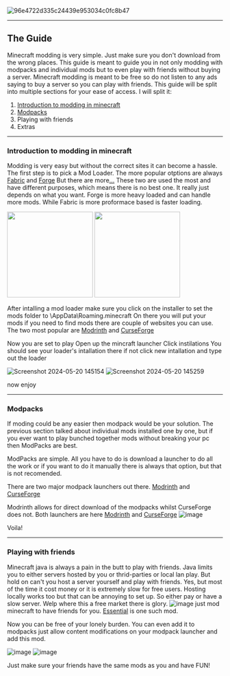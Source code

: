 ![96e4722d335c24439e953034c0fc8b47](https://github.com/hollowshield/minecraftmodding/assets/70131064/abe5392b-45aa-4c3a-8fd5-4a865257a5c3)
 
---

## The Guide
Minecraft modding is very simple. Just make sure you don't download from the wrong places. 
This guide is meant to guide you in not only modding with modpacks and individual mods but to even play with friends without buying a server. Minecraft modding is meant to be free so do not listen to any ads saying to buy a server so you can play with friends. 
This guide will be split into multiple sections for your ease of access. I will split it:
1. [Introduction to modding in minecraft](#user-content-introduction-to-modding-in-minecraft)
2. [Modpacks](#user-content-modpacks)
3. Playing with friends
4. Extras

---

### Introduction to modding in minecraft 


Modding is very easy but without the correct sites it can become a hassle. 
The first step is to pick a Mod Loader.
The more popular otptions are always [Fabric](https://fabricmc.net/) and [Forge](https://files.minecraftforge.net/net/minecraftforge/forge/)
But there are more[...](https://ftb.fandom.com/wiki/Category:Modloaders)
These two are used the most and have different purposes, which means there is no best one. It really just depends on what you want. Forge is more heavy loaded and can handle more mods. While Fabric is more proformace based is faster loading. 

<img src="https://github.com/hollowshield/minecraftmodding/assets/70131064/76690140-3577-452e-9587-af6e74e992b0" width="200">

<img src="https://github.com/hollowshield/minecraftmodding/assets/70131064/07bbe05e-b22b-49db-b274-9c0115470b38" width="200">

After intalling a mod loader make sure you click on the installer to set the mods folder to \AppData\Roaming\.minecraft
On there you will put your mods
if you need to find mods there are couple of websites you can use.
The two most popular are [Modrinth](https://modrinth.com/) and [CurseForge](https://www.curseforge.com/minecraft)


Now you are set to play
Open up the mincraft launcher
Click instilations
You should see your loader's intallation there
if not click new intallation and type out the loader

![Screenshot 2024-05-20 145154](https://github.com/hollowshield/minecraftmodding/assets/70131064/eed47e8c-9728-4dd3-8d85-0e36179133ba)
![Screenshot 2024-05-20 145259](https://github.com/hollowshield/minecraftmodding/assets/70131064/9a152a3b-84f0-4be1-b8ff-1d5c8908b1b3)

now enjoy 


***


### Modpacks

If moding could be any easier then modpack would be your solution.
The previous section talked about individual mods installed one by one, but if you ever want to play bunched together mods without breaking your pc then ModPacks are best. 

ModPacks are simple. All you have to do is download a launcher to do all the work or if you want to do it manually there is always that option, but that is not recomended. 

There are two major modpack launchers out there. [Modrinth](https://modrinth.com/) and [CurseForge](https://www.curseforge.com/minecraft)

Modrinth allows for direct download of the modpacks whilst CurseForge does not.
Both launchers are here [Modrinth](https://modrinth.com/app) and [CurseForge](https://www.curseforge.com/download/app)
![image](https://github.com/hollowshield/minecraftmodding/assets/70131064/c7dd4a80-faf3-4c20-b929-d980ca58ea40)

Voila!

---

### Playing with friends

Minecraft java is always a pain in the butt to play with friends. Java limits you to either servers hosted by you or thrid-parties or local lan play. But hold on can't you host a server yourself and play with friends. Yes, but most of the time it cost money or it is extremely slow for free users. Hosting locally works too but that can be annoying to set up. 
So either pay or have a slow server. 
Welp where this a free market there is glory. 
![image](https://github.com/hollowshield/minecraftmodding/assets/70131064/c216b916-dad4-4b16-8c0e-9abeaeb09426)
just mod minecraft to have friends for you. 
[Essential](https://essential.gg/) is one such mod. 

Now you can be free of your lonely burden. 
You can even add it to modpacks just allow content modifications on your modpack launcher and add this mod. 

![image](https://github.com/hollowshield/minecraftmodding/assets/70131064/d5b1f654-8414-4856-9023-43b3d7762c5e)
![image](https://github.com/hollowshield/minecraftmodding/assets/70131064/804e63d8-9ec7-414a-aca4-9a1abde542af)

Just make sure your friends have the same mods as you and have FUN!


